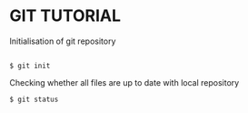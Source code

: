 # GIT TUTORIAL

Initialisation of git repository
```git

$ git init
```

Checking whether all files are up to date with local repository
```
$ git status
```